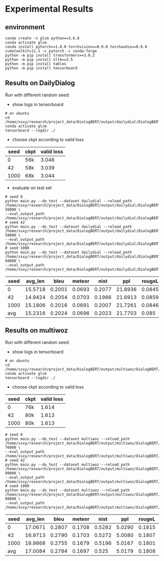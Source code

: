 # Experimental Results


## environment
```
conda create -n glcm python==3.6.8
conda activate glcm
conda install pytorch==1.8.0 torchvision==0.9.0 torchaudio==0.8.0 cudatoolkit=11.1 -c pytorch -c conda-forge
python -m pip install transformers==3.0.2
python -m pip install nltk==3.5
python -m pip install tables
python -m pip install tensorboard
```

## Results on DailyDialog
Run with different random seed:
+ show logs in tensorboard

```
# on ubuntu
cd /home/ssxy/research/project_data/DialogBERT/output/dailydial/DialogBERT/tiny/logs
conda activate glcm
tensorboard --logdir ./
```

+ choose ckpt according to valid loss

| seed | ckpt | valid loss |
|------|------|------------|
| 0    | 56k  | 3.046      |
| 42   | 58k  | 3.039      |
| 1000 | 68k  | 3.044      |

+ evaluate on test set

```
# seed 0
python main.py --do_test --dataset dailydial --reload_path /home/ssxy/research/project_data/DialogBERT/output/dailydial/DialogBERT/tiny/models/seed0/checkpoint-56000 \
--eval_output_path /home/ssxy/research/project_data/DialogBERT/output/dailydial/DialogBERT/tiny/results/seed0_ckpt56k.txt
# seed 42
python main.py --do_test --dataset dailydial --reload_path /home/ssxy/research/project_data/DialogBERT/output/dailydial/DialogBERT/tiny/models/seed42/checkpoint-58000 \
--eval_output_path /home/ssxy/research/project_data/DialogBERT/output/dailydial/DialogBERT/tiny/results/seed42_ckpt58k.txt
# seed 1000
python main.py --do_test --dataset dailydial --reload_path /home/ssxy/research/project_data/DialogBERT/output/dailydial/DialogBERT/tiny/models/seed1000/checkpoint-68000 \
--eval_output_path /home/ssxy/research/project_data/DialogBERT/output/dailydial/DialogBERT/tiny/results/seed1000_ckpt68k.txt
```

| seed | avg_len | bleu   | meteor | nist   | ppl     | rougeL | loss   |
|------|---------|--------|--------|--------|---------|--------|--------|
| 0    | 15.5718 | 0.2001 | 0.0693 | 0.2077 | 21.8936 | 0.0845 | 3.0862 |
| 42   | 14.9424 | 0.2054 | 0.0703 | 0.1986 | 21.6913 | 0.0859 | 3.0769 |
| 1000 | 15.1806 | 0.2016 | 0.0691 | 0.2007 | 21.7261 | 0.0846 | 3.0785 |
| avg  | 15.2316 | 0.2024 | 0.0696 | 0.2023 | 21.7703 | 0.085  | 3.0805 |


## Results on multiwoz
Run with different random seed:
+ show logs in tensorboard

```
# on ubuntu
cd /home/ssxy/research/project_data/DialogBERT/output/multiwoz/DialogBERT/tiny/logs
conda activate glcm
tensorboard --logdir ./
```

+ choose ckpt according to valid loss

| seed | ckpt | valid loss |
|------|------|------------|
| 0    | 76k  | 1.614      |
| 42   | 80k  | 1.613      |
| 1000 | 80k  | 1.613      |


```
# seed 0
python main.py --do_test --dataset multiwoz --reload_path /home/ssxy/research/project_data/DialogBERT/output/multiwoz/DialogBERT/tiny/models/seed0/checkpoint-76000 \
--eval_output_path /home/ssxy/research/project_data/DialogBERT/output/multiwoz/DialogBERT/tiny/results/seed0_ckpt76k.txt
# seed 42
python main.py --do_test --dataset multiwoz --reload_path /home/ssxy/research/project_data/DialogBERT/output/multiwoz/DialogBERT/tiny/models/seed42/checkpoint-80000 \
--eval_output_path /home/ssxy/research/project_data/DialogBERT/output/multiwoz/DialogBERT/tiny/results/seed42_ckpt80k.txt
# seed 1000
python main.py --do_test --dataset multiwoz --reload_path /home/ssxy/research/project_data/DialogBERT/output/multiwoz/DialogBERT/tiny/models/seed1000/checkpoint-80000 \
--eval_output_path /home/ssxy/research/project_data/DialogBERT/output/multiwoz/DialogBERT/tiny/results/seed1000_ckpt80k.txt
```


| seed | avg_len | bleu   | meteor | nist   | ppl    | rougeL | loss   |
|------|---------|--------|--------|--------|--------|--------|--------|
| 0    | 17.0671 | 0.2807 | 0.1708 | 0.5282 | 5.0290 | 0.1815 | 1.6152 |
| 42   | 16.9713 | 0.2790 | 0.1703 | 0.5272 | 5.0080 | 0.1807 | 1.6110 |
| 1000 | 16.9868 | 0.2755 | 0.1679 | 0.5196 | 5.0167 | 0.1801 | 1.6128 |
| avg  | 17.0084 | 0.2784 | 0.1697 | 0.525  | 5.0179 | 0.1808 | 1.6130 |


